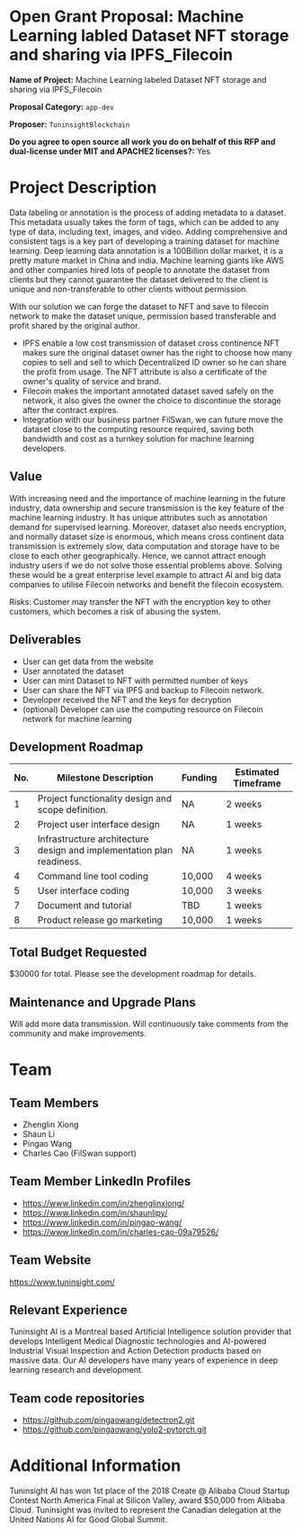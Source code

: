 # Open Grant Proposal: Machine Learning labled Dataset NFT storage and sharing via IPFS_Filecoin

**Name of Project:**
Machine Learning labeled Dataset NFT storage and sharing via IPFS_Filecoin

**Proposal Category:** `app-dev`

**Proposer:** `TuninsightBlockchain`

**Do you agree to open source all work you do on behalf of this RFP and dual-license under MIT and APACHE2 licenses?:** Yes

# Project Description

Data labeling or annotation is the process of adding metadata to a dataset. This metadata usually takes the form of tags, which can be added to any type of data, including text, images, and video. Adding comprehensive and consistent tags is a key part of developing a training dataset for machine learning. Deep learning data annotation is a 100Billion dollar market, it is a pretty mature market in China and india. Machine learning giants like AWS and other companies hired lots of people to annotate the dataset from clients but they cannot guarantee the dataset delivered to the client is unique and non-transferable to other clients without permission. 

With our solution we can forge the dataset to NFT and save to filecoin network to make the dataset unique, permission based transferable and profit shared by the original author.

- IPFS enable a low cost transmission of dataset cross continence
NFT makes sure the original dataset owner has the right to choose how many copies to sell and sell to which Decentralized ID owner  so he can share the profit from usage. The NFT attribute is also a certificate of the owner's quality of service and brand.
- Filecoin makes the important annotated dataset saved safely on the network, it also gives the owner the choice to discontinue the storage after the contract expires.
- Integration with our business partner FilSwan, we can future move the dataset close to the computing resource required, saving both bandwidth and cost as a turnkey solution for machine learning developers.


## Value

With increasing need and the importance of machine learning in the future industry, data ownership and secure transmission is the key feature of the machine learning industry. It has unique attributes such as annotation demand for supervised learning. Moreover, dataset also needs encryption, and normally dataset size is enormous, which means cross continent data transmission is extremely slow, data computation and storage have to be close to each other geographically. Hence, we cannot attract enough industry users if we do not solve those essential problems above. Solving these would be a great enterprise level example to attract AI and big data companies to utilise Filecoin networks and benefit the filecoin ecosystem.

Risks: Customer may transfer the NFT with the encryption key to other customers, which becomes a risk of abusing the system.


## Deliverables
- User can get data from the website
- User annotated the dataset
- User can mint Dataset to NFT with permitted number of keys
- User can share the NFT via IPFS and backup to Filecoin network.
- Developer received the NFT and the keys for decryption
- (optional) Developer can use the computing resource on Filecoin network for machine learning


## Development Roadmap

| No. | Milestone Description | Funding | Estimated Timeframe |
| --- | --- | --- | --- |
| 1 | Project functionality design and scope definition. | NA | 2 weeks |
| 2 | Project user interface design | NA | 1 weeks |
| 3 | Infrastructure architecture design and implementation plan readiness.| NA | 1 weeks |
| 4 | Command line tool coding  | 10,000 | 4 weeks |
| 5 | User interface coding  | 10,000 | 3 weeks |
| 7 | Document and tutorial | TBD | 1 weeks |
| 8 | Product release go marketing  | 10,000 | 1 weeks |


## Total Budget Requested
$30000 for total. Please see the development roadmap for details.

## Maintenance and Upgrade Plans

Will add more data transmission. Will continuously take comments from the community and make improvements.

# Team

## Team Members

- Zhenglin Xiong
- Shaun Li
- Pingao Wang
- Charles Cao (FilSwan support)


## Team Member LinkedIn Profiles

- https://www.linkedin.com/in/zhenglinxiong/
- https://www.linkedin.com/in/shaunlipy/
- https://www.linkedin.com/in/pingao-wang/
- https://www.linkedin.com/in/charles-cao-09a79526/

## Team Website
https://www.tuninsight.com/

## Relevant Experience
Tuninsight AI is a Montreal based Artificial Intelligence solution provider that develops Intelligent Medical Diagnostic technologies and AI-powered Industrial Visual Inspection and Action Detection products based on massive data. Our AI developers have many years of experience in deep learning research and development.

## Team code repositories

- https://github.com/pingaowang/detectron2.git
- https://github.com/pingaowang/yolo2-pytorch.git

# Additional Information
Tuninsight AI has won 1st place of the 2018 Create @ Alibaba Cloud Startup Contest North America Final at Silicon Valley, award $50,000 from Alibaba Cloud. Tuninsight was invited to represent the Canadian delegation at the United Nations AI for Good Global Summit.
